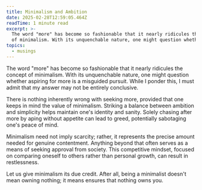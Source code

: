```yaml
---
title: Minimalism and Ambition
date: 2025-02-28T12:59:05.464Z
readTime: 1 minute read
excerpt: >-
  The word "more" has become so fashionable that it nearly ridicules the concept
  of minimalism. With its unquenchable nature, one might question whether...
topics:
  - musings
---
```

The word "more" has become so fashionable that it nearly ridicules the concept of minimalism. With its unquenchable nature, one might question whether aspiring for more is a misguided pursuit. While I ponder this, I must admit that my answer may not be entirely conclusive.
 
 There is nothing inherently wrong with seeking more, provided that one keeps in mind the value of minimalism. Striking a balance between ambition and simplicity helps maintain one's identity and sanity. Solely chasing after more by aping without appetite can lead to greed, potentially sabotaging one's peace of mind.
 
 Minimalism need not imply scarcity; rather, it represents the precise amount needed for genuine contentment. Anything beyond that often serves as a means of seeking approval from society. This competitive mindset, focused on comparing oneself to others rather than personal growth, can result in restlessness.
 
 Let us give minimalism its due credit. After all, being a minimalist doesn't mean owning nothing; it means ensures that nothing owns you.
